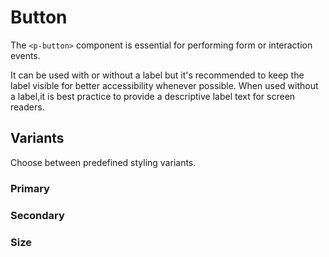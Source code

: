 # Button

The `<p-button>` component is essential for performing form or interaction events.

It can be used with or without a label but it's recommended to keep the label visible for better accessibility whenever possible. When used without a label,it is best practice to provide a descriptive label text for screen readers.

## Variants

Choose between predefined styling variants.

### Primary

<Playground2 :markup="primary" :config="{ themeable: true, spacing: 'inline' }"></Playground2>

### Secondary

<Playground2 :markup="secondary" :config="{ themeable: true, spacing: 'inline' }"></Playground2>

### Size

<Playground2 :markup="sizeMarkup" :config="{ themeable: true }">
  <template #configurator>
    <select @change="size = $event.target.value">
      <option disabled>Select a size</option>
      <option>x-small</option>
      <option>small</option>
      <option selected>medium</option>
      <option>large</option>
      <option>x-large</option>
      <option>inherit</option>
    </select>
  </template>
</Playground2>

<script lang="ts">
  import Vue from 'vue';
  import Component from 'vue-class-component';
  
  @Component
  export default class PlaygroundButton extends Vue {
    primary = 
`<p-button variant="primary">Some label</p-button>
<p-button variant="primary" disabled>Some label</p-button>
<p-button variant="primary" loading>Some label</p-button>
<br>
<p-button variant="primary" hide-label="true">Some label</p-button>
<p-button variant="primary" hide-label="true" disabled>Some label</p-button>
<p-button variant="primary" hide-label="true" loading>Some label</p-button>`;
  
    secondary = 
`<p-button variant="secondary">Some label</p-button>
<p-button variant="secondary" disabled>Some label</p-button>
<p-button variant="secondary" loading>Some label</p-button>`;

    size = 'medium';
    get sizeMarkup() {
      const style = this.size === 'inherit' ? ' style="font-size: 48px;"' : '';
      return `<p-button-pure size="${this.size}"${style}>Some label</p-button-pure>`;
    }
  }
</script>